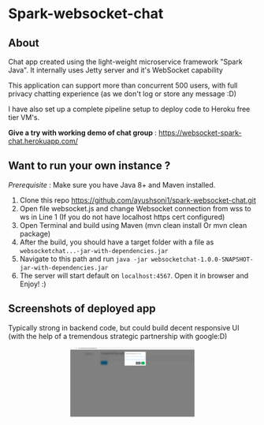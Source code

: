 # Spark-websocket-chat

## About

Chat app created using the light-weight microservice framework "Spark Java". It internally uses Jetty server and it's WebSocket capability

This application can support more than concurrent 500 users, with full privacy chatting experience (as we don't log or store any message :D)

I have also set up a complete pipeline setup to deploy code to Heroku free tier VM's.

**Give a try with working demo of chat group** : https://websocket-spark-chat.herokuapp.com/

## Want to run your own instance ?

_Prerequisite_ : Make sure you have Java 8+ and Maven installed. 

1. Clone this repo https://github.com/ayushsoni1/spark-websocket-chat.git
2. Open file websocket.js and change Websocket connection from wss to ws in Line 1 (If you do not have localhost https cert configured)
3. Open Terminal and build using Maven (mvn clean install Or mvn clean package)
4. After the build, you should have a target folder with a file as `websocketchat...-jar-with-dependencies.jar`
5. Navigate to this path and run `java -jar websocketchat-1.0.0-SNAPSHOT-jar-with-dependencies.jar`
6. The server will start default on `localhost:4567`. Open it in browser and Enjoy! :)  

## Screenshots of deployed app
Typically strong in backend code, but could build decent responsive UI (with the help of a tremendous strategic partnership with google:D)  

<div align="center">
    <img src="/doc/screenshot/welcome-screen.png" width="50%"</img> 
</div>
